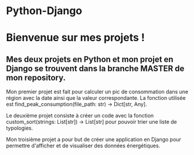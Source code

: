 # Python-Django
# Bienvenue sur mes projets !
## Mes deux projets en Python et mon projet en Django se trouvent dans la branche MASTER de mon repository.

Mon premier projet est fait pour calculer un pic de consommation dans une région avec la date ainsi que la valeur correspondante. La fonction utilisée est find_peak_consumption(file_path: str) -> Dict[str, Any].

Le deuxième projet consiste à créer un code avec la fonction custom_sort(strings: List[str]) -> List[str] pour pouvoir trier une liste de typologies.

Mon troisième projet a pour but de créer une application en Django pour permettre d'afficher et de visualiser des données énergétiques.

